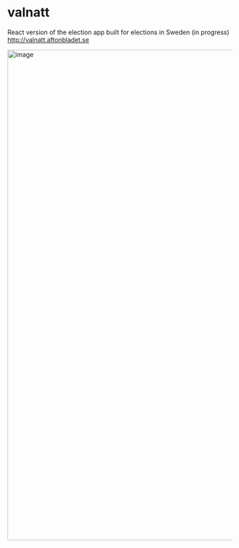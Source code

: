 # valnatt

React version of the election app built for elections in Sweden (in progress)
http://valnatt.aftonbladet.se

<img width="1100" alt="image" src="https://user-images.githubusercontent.com/1167335/47516892-e7bde800-d886-11e8-948c-9e1f59d2bedf.png">
